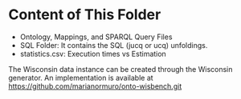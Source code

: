 # Content of This Folder

- Ontology, Mappings, and SPARQL Query Files
- SQL Folder: It contains the SQL (jucq or ucq) unfoldings.
- statistics.csv: Execution times vs Estimation

The Wisconsin data instance can be created through the Wisconsin generator. An implementation is available at https://github.com/marianormuro/onto-wisbench.git 